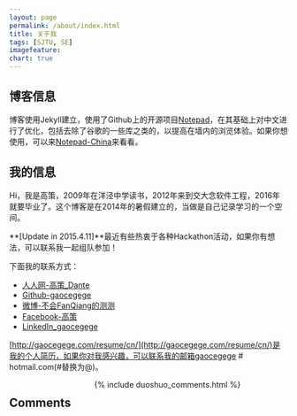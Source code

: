 ```yaml
---
layout: page
permalink: /about/index.html
title: 关于我
tags: [SJTU, SE]
imagefeature: 
chart: true
---
```


## 博客信息

博客使用Jekyll建立，使用了Github上的开源项目[Notepad](https://github.com/hmfaysal/Notepad)，在其基础上对中文进行了优化，包括去除了谷歌的一些库之类的，以提高在墙内的浏览体验。如果你想使用，可以来[Notepad-China](https://github.com/gaocegege/Notepad-China)来看看。

## 我的信息

Hi，我是高策，2009年在洋泾中学读书，2012年来到交大念软件工程，2016年就要毕业了。这个博客是在2014年的暑假建立的，当做是自己记录学习的一个空间。

**[Update in 2015.4.11]**最近有些热衷于各种Hackathon活动，如果你有想法，可以联系我一起组队参加！

下面我的联系方式：

* [人人网-高策_Dante](http://www.renren.com/starvestrive)
* [Github-gaocegege](https://github.com/gaocegege)
* [微博-不会FanQiang的测测](http://weibo.com/constructcece)
* [Facebook-高策](https://www.facebook.com/gaocegege)
* [LinkedIn_gaocegege](https://www.linkedin.com/in/gaocegege)

[http://gaocegege.com/resume/cn/](http://gaocegege.com/resume/cn/)是我的个人简历，如果你对我感兴趣，可以联系我的邮箱gaocegege # hotmail.com(#替换为@)。
        
<div class="cf"></div>

<section class="summer-disqus row">
<div class="small-12 columns">
<h1 class="summer-comments-header">Comments</h1>
<div id="disqus_thread"></div>
{% include duoshuo_comments.html %}
</div>
</section>
